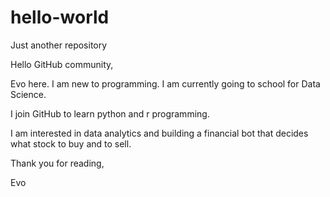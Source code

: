 # hello-world
Just another repository

Hello GitHub community, 

Evo here. I am new to programming. I am currently going to school for Data Science. 

I join GitHub to learn python and r programming. 

I am interested in data analytics and building a financial bot that decides what stock to buy and to sell. 

Thank you for reading,

Evo
